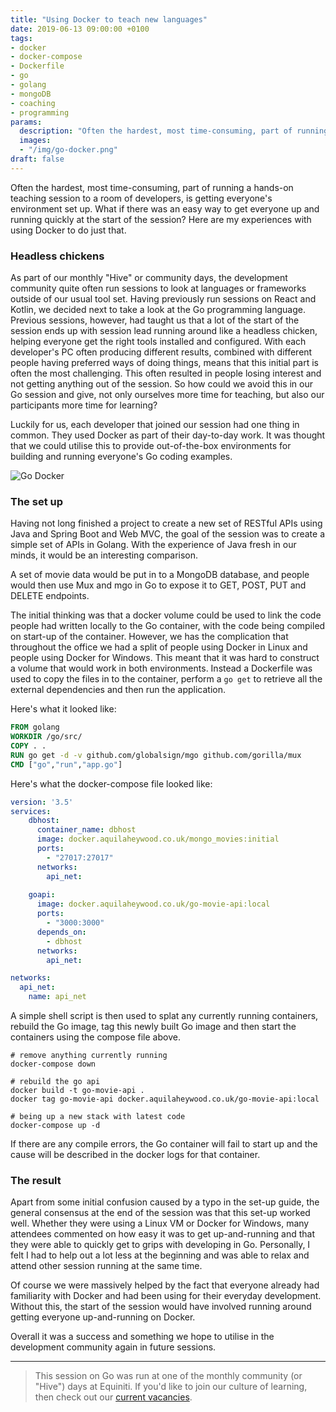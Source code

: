 ```yaml
---
title: "Using Docker to teach new languages"
date: 2019-06-13 09:00:00 +0100
tags:
- docker
- docker-compose
- Dockerfile
- go
- golang
- mongoDB
- coaching
- programming
params:
  description: "Often the hardest, most time-consuming, part of running a hands-on teaching session to a room of developers is getting everyone's environment set up. What if there was an easy way to get everyone up and running quickly at the start of the session? Here are my experiences with using Docker to do just that."
  images:
  - "/img/go-docker.png"
draft: false
---
```

Often the hardest, most time-consuming, part of running a hands-on teaching session to a room of developers, is getting everyone's environment set up. What if there was an easy way to get everyone up and running quickly at the start of the session? Here are my experiences with using Docker to do just that.
<!--more-->

### Headless chickens

As part of our monthly "Hive" or community days, the development community quite often run sessions to look at languages or frameworks outside of our usual tool set. Having previously run sessions on React and Kotlin, we decided next to take a look at the Go programming language. Previous sessions, however, had taught us that a lot of the start of the session ends up with session lead running around like a headless chicken, helping everyone get the right tools installed and configured. With each developer's PC often producing different results, combined with different people having preferred ways of doing things, means that this initial part is often the most challenging. This often resulted in people losing interest and not getting anything out of the session. So how could we avoid this in our Go session and give, not only ourselves more time for teaching, but also our participants more time for learning?

Luckily for us, each developer that joined our session had one thing in common. They used Docker as part of their day-to-day work. It was thought that we could utilise this to provide out-of-the-box environments for building and running everyone's Go coding examples.

![Go Docker]("/img/go-docker.png)

### The set up

Having not long finished a project to create a new set of RESTful APIs using Java and Spring Boot and Web MVC, the goal of the session was to create a simple set of APIs in Golang. With the experience of Java fresh in our minds, it would be an interesting comparison.

A set of movie data would be put in to a MongoDB database, and people would then use Mux and mgo in Go to expose it to GET, POST, PUT and DELETE endpoints.

The initial thinking was that a docker volume could be used to link the code people had written locally to the Go container, with the code being compiled on start-up of the container. However, we has the complication that throughout the office we had a split of people using Docker in Linux and people using Docker for Windows. This meant that it was hard to construct a volume that would work in both environments. Instead a Dockerfile was used to copy the files in to the container, perform a `go get` to retrieve all the external dependencies and then run the application. 

Here's what it looked like:
```Dockerfile
FROM golang
WORKDIR /go/src/
COPY . .
RUN go get -d -v github.com/globalsign/mgo github.com/gorilla/mux
CMD ["go","run","app.go"]
```

Here's what the docker-compose file looked like:

```yaml
version: '3.5'
services:
    dbhost:
      container_name: dbhost
      image: docker.aquilaheywood.co.uk/mongo_movies:initial
      ports: 
        - "27017:27017"
      networks:
        api_net:
      
    goapi:
      image: docker.aquilaheywood.co.uk/go-movie-api:local
      ports:
        - "3000:3000"
      depends_on: 
        - dbhost
      networks:
        api_net:

networks:
  api_net:
    name: api_net
```

A simple shell script is then used to splat any currently running containers, rebuild the Go image, tag this newly built Go image and then start the containers using the compose file above.

```shell
# remove anything currently running
docker-compose down

# rebuild the go api
docker build -t go-movie-api .
docker tag go-movie-api docker.aquilaheywood.co.uk/go-movie-api:local

# being up a new stack with latest code
docker-compose up -d
```

If there are any compile errors, the Go container will fail to start up and the cause will be described in the docker logs for that container. 

### The result

Apart from some initial confusion caused by a typo in the set-up guide, the general consensus at the end of the session was that this set-up worked well.  Whether they were using a Linux VM or Docker for Windows, many attendees commented on how easy it was to get up-and-running and that they were able to quickly get to grips with developing in Go. Personally, I felt I had to help out a lot less at the beginning and was able to relax and attend other session running at the same time.

Of course we were massively helped by the fact that everyone already had familiarity with Docker and had been using for their everyday development. Without this, the start of the session would have involved running around getting everyone up-and-running on Docker.

Overall it was a success and something we hope to utilise in the development community again in future sessions.

---

> This session on Go was run at one of the monthly community (or "Hive") days at Equiniti. If you'd like to join our culture of learning, then check out our [current vacancies](http://equiniticareers.com/opportunities/).
